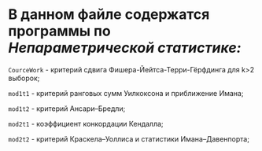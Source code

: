 # В данном файле содержатся программы по *Непараметрической статистике:*

` CourceWork ` - критерий сдвига Фишера-Йейтса-Терри-Гёрфдинга для k>2 выборок;

` mod1t1 ` - критерий ранговых сумм Уилкоксона и приближение Имана;

` mod1t2 ` - критерий Ансари–Бредли;

` mod2t1 ` - коэффициент конкордации Кендалла;

` mod2t2 ` - критерий Краскела–Уоллиса и статистики Имана–Давенпорта;